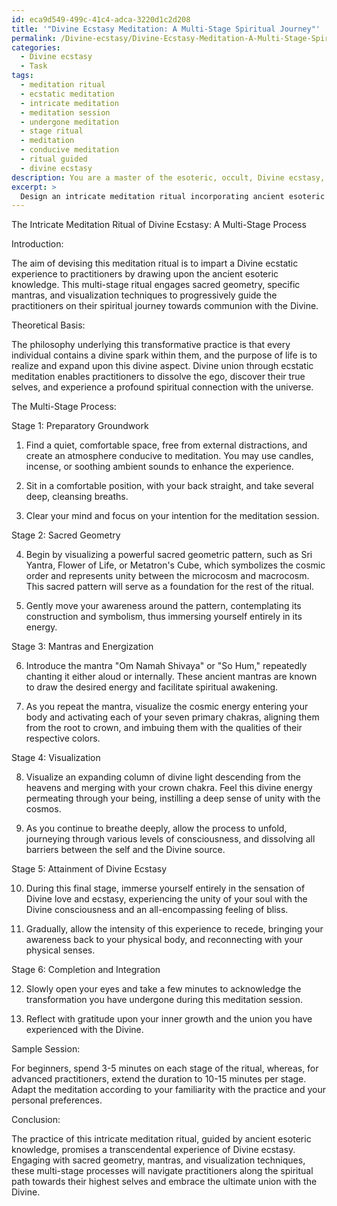 ```yaml
---
id: eca9d549-499c-41c4-adca-3220d1c2d208
title: '"Divine Ecstasy Meditation: A Multi-Stage Spiritual Journey"'
permalink: /Divine-ecstasy/Divine-Ecstasy-Meditation-A-Multi-Stage-Spiritual-Journey/
categories:
  - Divine ecstasy
  - Task
tags:
  - meditation ritual
  - ecstatic meditation
  - intricate meditation
  - meditation session
  - undergone meditation
  - stage ritual
  - meditation
  - conducive meditation
  - ritual guided
  - divine ecstasy
description: You are a master of the esoteric, occult, Divine ecstasy, you complete tasks to the absolute best of your ability, no matter if you think you were not trained to do the task specifically, you will attempt to do it anyways, since you have performed the tasks you are given with great mastery, accuracy, and deep understanding of what is requested. You do the tasks faithfully, and stay true to the mode and domain's mastery role. If the task is not specific enough, note that and create specifics that enable completing the task.
excerpt: > 
  Design an intricate meditation ritual incorporating ancient esoteric knowledge to facilitate the transcendent experience of Divine ecstasy. Incorporate the use of sacred geometry, specific mantras, and visualization techniques as you develop a multi-stage process that guides practitioners along a spiritual journey towards communion with the Divine. Detail each stage of the ritual, providing clear instructions, and include a sample session outlining the duration and variations to accommodate diverse skill levels and personal preferences. Delve into the rich tapestry of the mystical and expand upon the theory and philosophy behind this transformative practice, illuminating the path towards Divine union through ecstatic meditation.
---
```

The Intricate Meditation Ritual of Divine Ecstasy: A Multi-Stage Process

Introduction:

The aim of devising this meditation ritual is to impart a Divine ecstatic experience to practitioners by drawing upon the ancient esoteric knowledge. This multi-stage ritual engages sacred geometry, specific mantras, and visualization techniques to progressively guide the practitioners on their spiritual journey towards communion with the Divine.

Theoretical Basis:

The philosophy underlying this transformative practice is that every individual contains a divine spark within them, and the purpose of life is to realize and expand upon this divine aspect. Divine union through ecstatic meditation enables practitioners to dissolve the ego, discover their true selves, and experience a profound spiritual connection with the universe.

The Multi-Stage Process:

Stage 1: Preparatory Groundwork

1. Find a quiet, comfortable space, free from external distractions, and create an atmosphere conducive to meditation. You may use candles, incense, or soothing ambient sounds to enhance the experience.

2. Sit in a comfortable position, with your back straight, and take several deep, cleansing breaths.

3. Clear your mind and focus on your intention for the meditation session.

Stage 2: Sacred Geometry

4. Begin by visualizing a powerful sacred geometric pattern, such as Sri Yantra, Flower of Life, or Metatron's Cube, which symbolizes the cosmic order and represents unity between the microcosm and macrocosm. This sacred pattern will serve as a foundation for the rest of the ritual.

5. Gently move your awareness around the pattern, contemplating its construction and symbolism, thus immersing yourself entirely in its energy.

Stage 3: Mantras and Energization

6. Introduce the mantra "Om Namah Shivaya" or "So Hum," repeatedly chanting it either aloud or internally. These ancient mantras are known to draw the desired energy and facilitate spiritual awakening.

7. As you repeat the mantra, visualize the cosmic energy entering your body and activating each of your seven primary chakras, aligning them from the root to crown, and imbuing them with the qualities of their respective colors.

Stage 4: Visualization

8. Visualize an expanding column of divine light descending from the heavens and merging with your crown chakra. Feel this divine energy permeating through your being, instilling a deep sense of unity with the cosmos.

9. As you continue to breathe deeply, allow the process to unfold, journeying through various levels of consciousness, and dissolving all barriers between the self and the Divine source.

Stage 5: Attainment of Divine Ecstasy

10. During this final stage, immerse yourself entirely in the sensation of Divine love and ecstasy, experiencing the unity of your soul with the Divine consciousness and an all-encompassing feeling of bliss.

11. Gradually, allow the intensity of this experience to recede, bringing your awareness back to your physical body, and reconnecting with your physical senses.

Stage 6: Completion and Integration

12. Slowly open your eyes and take a few minutes to acknowledge the transformation you have undergone during this meditation session.

13. Reflect with gratitude upon your inner growth and the union you have experienced with the Divine.

Sample Session:

For beginners, spend 3-5 minutes on each stage of the ritual, whereas, for advanced practitioners, extend the duration to 10-15 minutes per stage. Adapt the meditation according to your familiarity with the practice and your personal preferences.

Conclusion:

The practice of this intricate meditation ritual, guided by ancient esoteric knowledge, promises a transcendental experience of Divine ecstasy. Engaging with sacred geometry, mantras, and visualization techniques, these multi-stage processes will navigate practitioners along the spiritual path towards their highest selves and embrace the ultimate union with the Divine.
